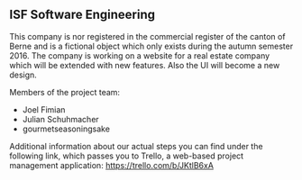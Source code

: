 ## ISF Software Engineering
This company is nor registered in the commercial register of the canton of Berne and is a fictional object which only exists during the autumn semester 2016. The company is working on a website for a real estate company which will be extended with new features. Also the UI will become a new design.

Members of the project team:
- Joel Fimian
- Julian Schuhmacher
- gourmetseasoningsake

Additional information about our actual steps you can find under the following link, which passes you to Trello, a web-based project management application:
https://trello.com/b/JKtlB6xA
